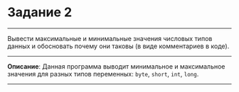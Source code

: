 # Задание 2
***
Вывести максимальные и минимальные значения числовых типов данных и обосновать почему они таковы (в виде комментариев в коде).
***
**Описание**: Данная программа выводит минимальное и максимальное значения для разных типов переменных: `byte`, `short`, `int`, `long`.
***